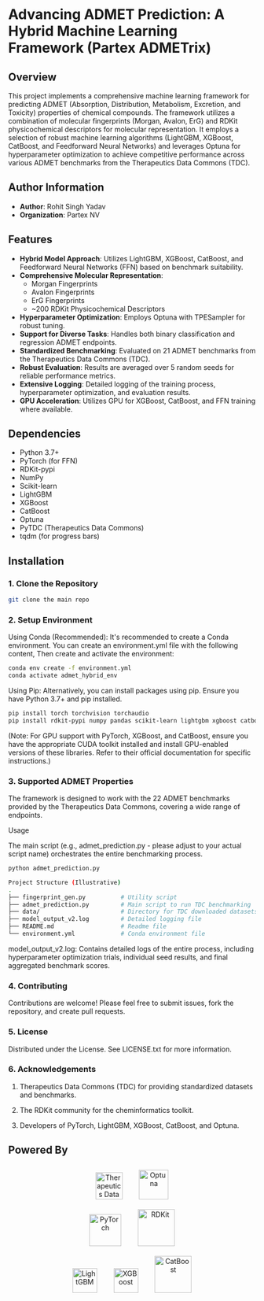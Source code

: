 # Advancing ADMET Prediction: A Hybrid Machine Learning Framework (Partex ADMETrix)

## Overview
This project implements a comprehensive machine learning framework for predicting ADMET (Absorption, Distribution, Metabolism, Excretion, and Toxicity) properties of chemical compounds. The framework utilizes a combination of molecular fingerprints (Morgan, Avalon, ErG) and RDKit physicochemical descriptors for molecular representation. It employs a selection of robust machine learning algorithms (LightGBM, XGBoost, CatBoost, and Feedforward Neural Networks) and leverages Optuna for hyperparameter optimization to achieve competitive performance across various ADMET benchmarks from the Therapeutics Data Commons (TDC).

## Author Information
- **Author**: Rohit Singh Yadav
- **Organization**: Partex NV

## Features
- **Hybrid Model Approach**: Utilizes LightGBM, XGBoost, CatBoost, and Feedforward Neural Networks (FFN) based on benchmark suitability.
- **Comprehensive Molecular Representation**:
    - Morgan Fingerprints
    - Avalon Fingerprints
    - ErG Fingerprints
    - ~200 RDKit Physicochemical Descriptors
- **Hyperparameter Optimization**: Employs Optuna with TPESampler for robust tuning.
- **Support for Diverse Tasks**: Handles both binary classification and regression ADMET endpoints.
- **Standardized Benchmarking**: Evaluated on 21 ADMET benchmarks from the Therapeutics Data Commons (TDC).
- **Robust Evaluation**: Results are averaged over 5 random seeds for reliable performance metrics.
- **Extensive Logging**: Detailed logging of the training process, hyperparameter optimization, and evaluation results.
- **GPU Acceleration**: Utilizes GPU for XGBoost, CatBoost, and FFN training where available.

## Dependencies
- Python 3.7+
- PyTorch (for FFN)
- RDKit-pypi
- NumPy
- Scikit-learn
- LightGBM
- XGBoost
- CatBoost
- Optuna
- PyTDC (Therapeutics Data Commons)
- tqdm (for progress bars)

## Installation

### 1. Clone the Repository
```bash
git clone the main repo
```
### 2. Setup Environment

Using Conda (Recommended):
It's recommended to create a Conda environment. You can create an environment.yml file with the following content, Then create and activate the environment:
```bash
conda env create -f environment.yml
conda activate admet_hybrid_env
```
Using Pip:
Alternatively, you can install packages using pip. Ensure you have Python 3.7+ and pip installed.
```bash
pip install torch torchvision torchaudio
pip install rdkit-pypi numpy pandas scikit-learn lightgbm xgboost catboost optuna PyTDC tqdm
```
(Note: For GPU support with PyTorch, XGBoost, and CatBoost, ensure you have the appropriate CUDA toolkit installed and install GPU-enabled versions of these libraries. Refer to their official documentation for specific instructions.)

### 3. Supported ADMET Properties

The framework is designed to work with the 22 ADMET benchmarks provided by the Therapeutics Data Commons, covering a wide range of endpoints.

Usage

The main script (e.g., admet_prediction.py - please adjust to your actual script name) orchestrates the entire benchmarking process.

```bash
python admet_prediction.py
```
```bash
Project Structure (Illustrative)
.
├── fingerprint_gen.py          # Utility script 
├── admet_prediction.py         # Main script to run TDC benchmarking
├── data/                       # Directory for TDC downloaded datasets (created by PyTDC)
├── model_output_v2.log         # Detailed logging file
├── README.md                   # Readme file
└── environment.yml             # Conda environment file
```
model_output_v2.log: Contains detailed logs of the entire process, including hyperparameter optimization trials, individual seed results, and final aggregated benchmark scores.

### 4. Contributing

Contributions are welcome! Please feel free to submit issues, fork the repository, and create pull requests.

### 5. License
Distributed under the License. See LICENSE.txt for more information.

### 6. Acknowledgements

1. Therapeutics Data Commons (TDC) for providing standardized datasets and benchmarks.

2. The RDKit community for the cheminformatics toolkit.

3. Developers of PyTorch, LightGBM, XGBoost, CatBoost, and Optuna.


## Powered By

<div align="center">
  <a href="https://tdcommons.ai/" target="_blank" rel="noopener noreferrer" style="display: inline-block; margin: 10px 15px;">
    <img src="https://tdcommons.ai/tdc_horizontal.png" alt="Therapeutics Data Commons (TDC)" height="55"/>
  </a>
  <a href="https://optuna.org/" target="_blank" rel="noopener noreferrer" style="display: inline-block; margin: 10px 15px;">
    <img src="https://raw.githubusercontent.com/optuna/optuna/master/docs/image/optuna-logo.png" alt="Optuna" height="60"/>
  </a>
</div>

<div align="center">
  <a href="https://pytorch.org/" target="_blank" rel="noopener noreferrer" style="display: inline-block; margin: 10px 15px;">
    <img src="https://upload.wikimedia.org/wikipedia/commons/9/96/Pytorch_logo.png" alt="PyTorch" height="65"/>
  </a>
  <a href="https://www.rdkit.org/" target="_blank" rel="noopener noreferrer" style="display: inline-block; margin: 10px 15px;">
    <img src="https://gdb.unibe.ch/content/images/2021/10/rdkit.png" alt="RDKit" height="75"/>
  </a>
</div>

<div align="center">
  <a href="https://lightgbm.readthedocs.io/" target="_blank" rel="noopener noreferrer" style="display: inline-block; margin: 10px 15px;">
    <img src="https://lightgbm.readthedocs.io/en/stable/_images/LightGBM_logo_black_text.svg" alt="LightGBM" height="50"/>
  </a>
  <a href="https://xgboost.ai/" target="_blank" rel="noopener noreferrer" style="display: inline-block; margin: 10px 15px;">
    <img src="https://upload.wikimedia.org/wikipedia/commons/thumb/5/58/XGBoost_logo.svg/800px-XGBoost_logo.svg.png" alt="XGBoost" height="50"/>
  </a>
  <a href="https://catboost.ai/" target="_blank" rel="noopener noreferrer" style="display: inline-block; margin: 10px 15px;">
    <img src="https://www.zdnet.com/a/img/resize/26f2b28389f2759d17260948a657511144c5b988/2017/07/18/d3f47c3e-8529-4855-a0e1-c686ee3b4007/orig.png?auto=webp&fit=crop&height=675&width=1200" alt="CatBoost" height="75"/>
  </a>
</div>
